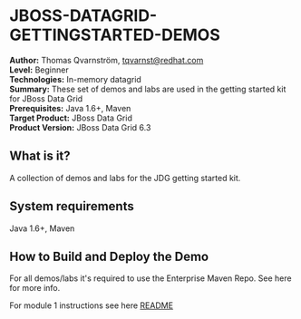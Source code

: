JBOSS-DATAGRID-GETTINGSTARTED-DEMOS
===================================
**Author:** Thomas Qvarnström, tqvarnst@redhat.com   
**Level:** Beginner   
**Technologies:** In-memory datagrid   
**Summary:** These set of demos and labs are used in the getting started kit for JBoss Data Grid   
**Prerequisites:** Java 1.6+, Maven     
**Target Product:** JBoss Data Grid     
**Product Version:** JBoss Data Grid 6.3   

What is it?
-----------
A collection of demos and labs for the JDG getting started kit.

System requirements
-------------------
Java 1.6+, Maven 

How to Build and Deploy the Demo
--------------------------------
For all demos/labs it's required to use the Enterprise Maven Repo. See here for more info.

For module 1 instructions see here [README](projects/module1-demo/README.md)
